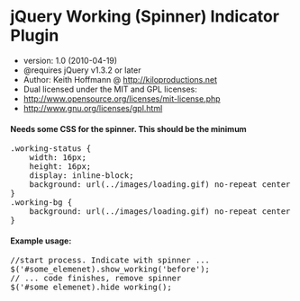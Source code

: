 jQuery Working (Spinner) Indicator Plugin
=========================================

 * version: 1.0 (2010-04-19)
 * @requires jQuery v1.3.2 or later
 * Author: Keith Hoffmann @ http://kiloproductions.net
 * Dual licensed under the MIT and GPL licenses:
 *   http://www.opensource.org/licenses/mit-license.php
 *   http://www.gnu.org/licenses/gpl.html

#### Needs some CSS for the spinner. This should be the minimum
<pre>.working-status {
	width: 16px;
	height: 16px;
	display: inline-block;
	background: url(../images/loading.gif) no-repeat center center;
}
.working-bg {
	background: url(../images/loading.gif) no-repeat center center;
}</pre>

#### Example usage:
<pre>//start process. Indicate with spinner ...
$('#some_elemenet).show_working('before');
// ... code finishes, remove spinner
$('#some_elemenet).hide_working();</pre>